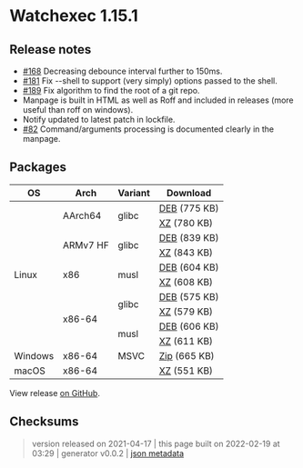 # Watchexec 1.15.1

## Release notes

<ul>
<li><a class="issue-link js-issue-link" data-error-text="Failed to load title" data-id="710961239" data-permission-text="Title is private" data-url="https://github.com/watchexec/watchexec/issues/168" data-hovercard-type="issue" data-hovercard-url="/watchexec/watchexec/issues/168/hovercard" href="https://github.com/watchexec/watchexec/issues/168">#168</a> Decreasing debounce interval further to 150ms.</li>
<li><a class="issue-link js-issue-link" data-error-text="Failed to load title" data-id="855132251" data-permission-text="Title is private" data-url="https://github.com/watchexec/watchexec/issues/181" data-hovercard-type="issue" data-hovercard-url="/watchexec/watchexec/issues/181/hovercard" href="https://github.com/watchexec/watchexec/issues/181">#181</a> Fix --shell to support (very simply) options passed to the shell.</li>
<li><a class="issue-link js-issue-link" data-error-text="Failed to load title" data-id="855882026" data-permission-text="Title is private" data-url="https://github.com/watchexec/watchexec/issues/189" data-hovercard-type="pull_request" data-hovercard-url="/watchexec/watchexec/pull/189/hovercard" href="https://github.com/watchexec/watchexec/pull/189">#189</a> Fix algorithm to find the root of a git repo.</li>
<li>Manpage is built in HTML as well as Roff and included in releases (more useful than roff on windows).</li>
<li>Notify updated to latest patch in lockfile.</li>
<li><a class="issue-link js-issue-link" data-error-text="Failed to load title" data-id="320178392" data-permission-text="Title is private" data-url="https://github.com/watchexec/watchexec/issues/82" data-hovercard-type="issue" data-hovercard-url="/watchexec/watchexec/issues/82/hovercard" href="https://github.com/watchexec/watchexec/issues/82">#82</a> Command/arguments processing is documented clearly in the manpage.</li>
</ul>

## Packages

<table class="downloads">
<thead>
<tr>
<th>OS</th>
<th>Arch</th>
<th>Variant</th>
<th>Download</th>

</tr>
</thead>
<tbody>
<tr>
						<td rowspan="10">Linux</td>
						
<td rowspan="2">AArch64</td>
            
						
<td rowspan="2">glibc</td>
            
<td><a class="download" href="https://github.com/watchexec/watchexec/releases/download/1.15.1/watchexec-1.15.1-aarch64-unknown-linux-gnu.deb">DEB</a> (775 KB)</td>
						
</tr>
					
<tr>
						
						
						
<td><a class="download" href="https://github.com/watchexec/watchexec/releases/download/1.15.1/watchexec-1.15.1-aarch64-unknown-linux-gnu.tar.xz">XZ</a> (780 KB)</td>
						
</tr>
					
<tr>
						
						
<td rowspan="2">ARMv7 HF</td>
            
						
<td rowspan="2">glibc</td>
            
<td><a class="download" href="https://github.com/watchexec/watchexec/releases/download/1.15.1/watchexec-1.15.1-armv7-unknown-linux-gnueabihf.deb">DEB</a> (839 KB)</td>
						
</tr>
					
<tr>
						
						
						
<td><a class="download" href="https://github.com/watchexec/watchexec/releases/download/1.15.1/watchexec-1.15.1-armv7-unknown-linux-gnueabihf.tar.xz">XZ</a> (843 KB)</td>
						
</tr>
					
<tr>
						
						
<td rowspan="2">x86</td>
            
						
<td rowspan="2">musl</td>
            
<td><a class="download" href="https://github.com/watchexec/watchexec/releases/download/1.15.1/watchexec-1.15.1-i686-unknown-linux-musl.deb">DEB</a> (604 KB)</td>
						
</tr>
					
<tr>
						
						
						
<td><a class="download" href="https://github.com/watchexec/watchexec/releases/download/1.15.1/watchexec-1.15.1-i686-unknown-linux-musl.tar.xz">XZ</a> (608 KB)</td>
						
</tr>
					
<tr>
						
						
<td rowspan="4">x86-64</td>
            
						
<td rowspan="2">glibc</td>
            
<td><a class="download" href="https://github.com/watchexec/watchexec/releases/download/1.15.1/watchexec-1.15.1-x86_64-unknown-linux-gnu.deb">DEB</a> (575 KB)</td>
						
</tr>
					
<tr>
						
						
						
<td><a class="download" href="https://github.com/watchexec/watchexec/releases/download/1.15.1/watchexec-1.15.1-x86_64-unknown-linux-gnu.tar.xz">XZ</a> (579 KB)</td>
						
</tr>
					
<tr>
						
						
						
<td rowspan="2">musl</td>
            
<td><a class="download" href="https://github.com/watchexec/watchexec/releases/download/1.15.1/watchexec-1.15.1-x86_64-unknown-linux-musl.deb">DEB</a> (606 KB)</td>
						
</tr>
					
<tr>
						
						
						
<td><a class="download" href="https://github.com/watchexec/watchexec/releases/download/1.15.1/watchexec-1.15.1-x86_64-unknown-linux-musl.tar.xz">XZ</a> (611 KB)</td>
						
</tr>
					
<tr>
						<td rowspan="1">Windows</td>
						
<td rowspan="1">x86-64</td>
            
						
<td rowspan="1">MSVC</td>
            
<td><a class="download" href="https://github.com/watchexec/watchexec/releases/download/1.15.1/watchexec-1.15.1-x86_64-pc-windows-msvc.zip">Zip</a> (665 KB)</td>
						
</tr>
					
<tr>
						<td rowspan="1">macOS</td>
						
<td rowspan="1">x86-64</td>
            
						
<td rowspan="1"></td>
            
<td><a class="download" href="https://github.com/watchexec/watchexec/releases/download/1.15.1/watchexec-1.15.1-x86_64-apple-darwin.tar.xz">XZ</a> (551 KB)</td>
						
</tr>
					</tbody>
</table>


View release [on GitHub](https://github.com/watchexec/watchexec/releases/1.15.1).

## Checksums





>	 version released on 2021-04-17
>	|
>	this page built on 2022-02-19 at 03:29
>	| generator v0.0.2
>	| [json metadata](meta.json)

